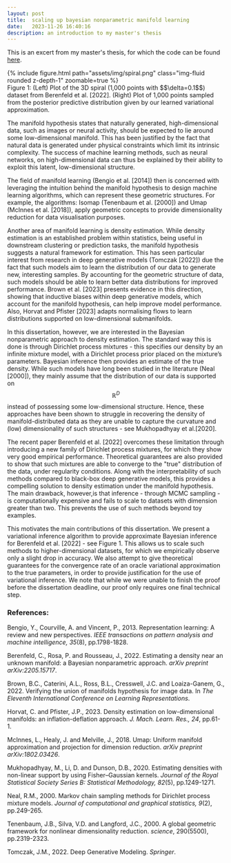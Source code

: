 ```yaml
---
layout: post
title:  scaling up bayesian nonparametric manifold learning
date:   2023-11-26 16:40:16
description: an introduction to my master's thesis
---
```


This is an excert from my master's thesis, for which the code can be found [here](https://github.com/leozhangML/manifold_vi).

<div class="row mt-3">
    <div class="col-sm mt-3 mt-md-0">
        {% include figure.html path="assets/img/spiral.png" class="img-fluid rounded z-depth-1" zoomable=true %}
    </div>
</div>
<div class="caption">
    Figure 1: (Left) Plot of the 3D spiral (1,000 points with $$\delta=0.1$$) dataset from Berenfeld et al. [2022].  (Right) Plot of 1,000 points sampled from the posterior predictive distribution given by our learned variational approximation.
</div>

The manifold hypothesis states that naturally generated, high-dimensional data, such as images or neural activity, should be expected to lie around some low-dimensional manifold.  This has been justified by the fact that natural data is generated under physical constraints which limit its intrinsic complexity. The success of machine learning methods, such as neural networks, on high-dimensional data can thus be explained by their ability to exploit this latent, low-dimensional structure.

The  field  of  manifold  learning  (Bengio  et  al.  [2014])  then  is  concerned  with  leveraging the intuition behind the manifold hypothesis to design machine learning algorithms, which can represent these geometric structures.   For example,  the algorithms: Isomap (Tenenbaum et al. [2000]) and Umap (McInnes et al. [2018]), apply geometric concepts to provide dimensionality reduction for data visualisation purposes.

Another area of manifold learning is density estimation.  While density estimation is an established problem within statistics, being useful in downstream clustering or prediction tasks, the manifold hypothesis suggests a natural framework for estimation. This has seen particular interest from research in deep generative models (Tomczak [2022]) due the fact that such models aim to learn the distribution of our data to generate new, interesting samples. By accounting for the geometric structure of data, such models should be able to learn better data distributions for improved performance. Brown et al. [2023] presents evidence in this direction, showing that inductive biases within deep generative models, which account for the manifold hypothesis, can help improve model performance. Also, Horvat and Pfister  [2023] adapts normalising flows to learn distributions supported on low-dimensional submanifolds.

In this dissertation, however, we are interested in the Bayesian nonparametric approach to density estimation.  The standard way this is done is through Dirichlet process mixtures - this specifies our density by an infinite mixture model, with a Dirichlet process prior placed on the mixture’s parameters.  Bayesian inference then provides an estimate of the true density.  While such models have long been studied in the literature (Neal [2000]), they mainly assume that the distribution of our data is supported on $$\mathbb{R}^D$$ instead of possessing some low-dimensional structure.  Hence, these approaches have been shown to struggle in recovering the density of manifold-distributed data as they are unable to capture the curvature and (low) dimensionality of such structures - see Mukhopadhyay et al.[2020].

The recent paper Berenfeld et al. [2022] overcomes these limitation through introducing a new family of Dirichlet process mixtures, for which they show very good empirical performance.  Theoretical guarantees are also provided to show that such mixtures are able to converge to the "true" distribution of the data, under regularity conditions.  Along with the interpretability of such methods compared to black-box deep generative models, this provides a compelling solution to density estimation under the manifold hypothesis.  The main drawback, however,is that inference - through MCMC sampling - is computationally expensive and fails to scale to datasets with dimension greater than two. This prevents the use of such methods beyond toy examples.

This motivates the main contributions of this dissertation.  We present a variational inference algorithm to provide approximate Bayesian inference for Berenfeld et al. [2022] - see Figure 1. This allows us to scale such methods to higher-dimensional datasets, for which we empirically observe only a slight drop in accuracy. We also attempt to give theoretical guarantees for the convergence rate of an oracle variational approximation to the true parameters, in order to provide justification for the use of variational inference.  We note that while we were unable to finish the proof before the dissertation deadline, our proof only requires one final technical step.

### References:

Bengio, Y., Courville, A. and Vincent, P., 2013. Representation learning: A review and new perspectives. *IEEE transactions on pattern analysis and machine intelligence, 35*(8), pp.1798-1828.

Berenfeld, C., Rosa, P. and Rousseau, J., 2022. Estimating a density near an unknown manifold: a Bayesian nonparametric approach. *arXiv preprint arXiv:2205.15717*.

Brown, B.C., Caterini, A.L., Ross, B.L., Cresswell, J.C. and Loaiza-Ganem, G., 2022. Verifying the union of manifolds hypothesis for image data. In *The Eleventh International Conference on Learning Representations*.

Horvat, C. and Pfister, J.P., 2023. Density estimation on low-dimensional manifolds: an inflation-deflation approach. *J. Mach. Learn. Res., 24*, pp.61-1.

McInnes, L., Healy, J. and Melville, J., 2018. Umap: Uniform manifold approximation and projection for dimension reduction. *arXiv preprint arXiv:1802.03426*.

Mukhopadhyay, M., Li, D. and Dunson, D.B., 2020. Estimating densities with non-linear support by using Fisher–Gaussian kernels. *Journal of the Royal Statistical Society Series B: Statistical Methodology, 82*(5), pp.1249-1271.

Neal, R.M., 2000. Markov chain sampling methods for Dirichlet process mixture models. *Journal of computational and graphical statistics, 9*(2), pp.249-265.

Tenenbaum, J.B., Silva, V.D. and Langford, J.C., 2000. A global geometric framework for nonlinear dimensionality reduction. *science*, 290(5500), pp.2319-2323.

Tomczak, J.M., 2022. Deep Generative Modeling. *Springer*.
